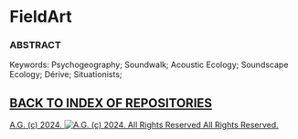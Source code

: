# FieldArt

### ABSTRACT

Keywords: Psychogeography; Soundwalk; Acoustic Ecology; Soundscape Ecology; Dérive; Situationists; 

## [BACK TO INDEX OF REPOSITORIES](https://github.com/antiface/Index)

[A.G. (c) 2024. ![A.G. (c) 2024. All Rights Reserved](https://historiotheque.files.wordpress.com/2016/11/ag_signature_official_2015_50px_cropped.jpg) All Rights Reserved.](http://alexgagnon.com)
